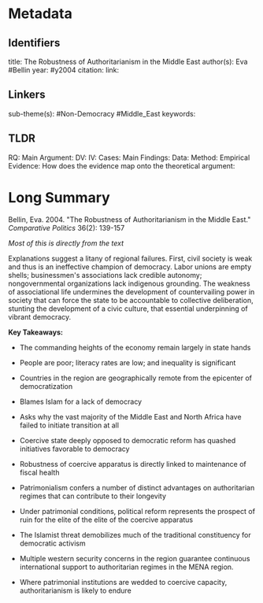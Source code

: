 # Metadata
## Identifiers
title: The Robustness of Authoritarianism in the Middle East
author(s): Eva #Bellin
year: #y2004 
citation:
link:

## Linkers

sub-theme(s): #Non-Democracy #Middle_East
keywords:

## TLDR

RQ:
Main Argument:
DV:
IV:
Cases:
Main Findings:
Data:
Method:
Empirical Evidence: 
How does the evidence map onto the theoretical argument: 

# Long Summary


Bellin, Eva. 2004. "The Robustness of Authoritarianism in the Middle
East." *Comparative Politics* 36(2): 139-157

*Most of this is directly from the text*

Explanations suggest a litany of regional failures. First, civil society
is weak and thus is an ineffective champion of democracy. Labor unions
are empty shells; businessmen's associations lack credible autonomy;
nongovernmental organizations lack indigenous grounding. The weakness of
associational life undermines the development of countervailing power in
society that can force the state to be accountable to collective
deliberation, stunting the development of a civic culture, that
essential underpinning of vibrant democracy.

**Key Takeaways:**

-   ﻿The commanding heights of the economy remain largely in state hands

-   People are poor; literacy rates are low; and inequality is
    significant

-   Countries in the region are geographically remote from the epicenter
    of democratization

-   Blames Islam for a lack of democracy

-   Asks why the vast majority of the Middle East and North Africa have
    failed to initiate transition at all

-   Coercive state deeply opposed to democratic reform has quashed
    initiatives favorable to democracy

-   Robustness of coercive apparatus is directly linked to maintenance
    of fiscal health

-   Patrimonialism confers a number of distinct advantages on
    authoritarian regimes that can contribute to their longevity

-   Under patrimonial conditions, political reform represents the
    prospect of ruin for the elite of the elite of the coercive
    apparatus

-   The Islamist threat demobilizes much of the traditional constituency
    for democratic activism

-   Multiple western security concerns in the region guarantee
    continuous international support to authoritarian regimes in the
    MENA region.

-   Where patrimonial institutions are wedded to coercive capacity,
    authoritarianism is likely to endure
